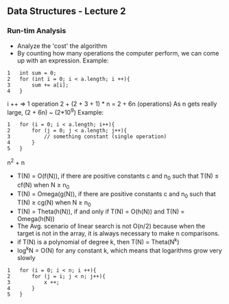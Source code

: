 ## Data Structures - Lecture 2
### Run-tim Analysis
* Analyze the 'cost' the algorithm
* By counting how many operations the computer perform, we can come up with an expression.
Example:
```
1   int sum = 0;
2   for (int i = 0; i < a.length; i ++){
3   	sum += a[i];
4   }
```
i ++ => 1 operation
2 + (2 + 3 + 1) * n = 2 + 6n (operations)
As n gets really large, (2 + 6n) ~ (2*10<sup>9</sup>)
Example:
```
1   for (i = 0; i < a.length; i++){
2   	for (j = 0; j < a.length; j++){
3   		// something constant (single operation)
4   	}
5   }
```
n<sup>2</sup> + n
* T(N) = O(f(N)), if there are positive constants c and n<sub>0</sub> such that T(N) ≤ cf(N) when N ≥ n<sub>0</sub>
* T(N) = Omega(g(N)), if there are positive constants c and n<sub>0</sub> such that T(N) ≥ cg(N) when N ≥ n<sub>0</sub>
* T(N) = Theta(h(N)), if and only if T(N) = O(h(N)) and T(N) = Omega(h(N))
* The Avg. scenario of linear search is not O(n/2) because when the target is not in the array, it is always necessary to make n comparisons.
* if T(N) is a polynomial of degree k, then T(N) = Theta(N<sup>k</sup>)
* log<sup>k</sup>N = O(N) for any constant k, which means that logarithms grow very slowly
```
1	for (i = 0; i < n; i ++){
2		for (j = i; j < n; j++){
3			x ++;
4		}
5	}
```
